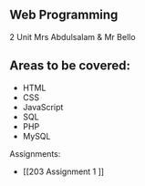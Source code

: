 ## Web Programming
2 Unit
Mrs Abdulsalam & Mr Bello

## Areas to be covered:

-  HTML
- CSS
- JavaScript
- SQL
- PHP
- MySQL

Assignments:
- [[203 Assignment 1 ]]
 